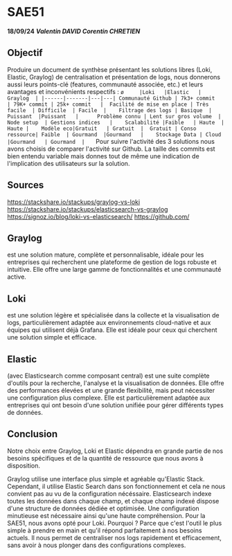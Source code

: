 ﻿# SAE51
**18/09/24**
***Valentin DAVID
Corentin CHRETIEN***

## Objectif

Produire un document de synthèse présentant les solutions libres (Loki, Elastic, Graylog) de centralisation et présentation de logs, nous donnerons aussi leurs points-clé (features, communauté associée, etc.) et leurs avantages et inconvénients respectifs :
``
ø     |Loki   |Elastic   | Graylog  |
 |------|-------|---|---|
Communauté Github | 7k3+ commit   | 79K+ commit | 25k+ commit   | 
Facilité de mise en place | Très facile  | Difficile  | Facile  |   
Filtrage des logs | Basique  | Puissant  |Puissant   |     
Problème connu | Lent sur gros volume  | Node setup  | Gestions indices   |   
Scalabilité |Faible   | Haute  |  Haute |   
Modèle eco|Gratuit   | Gratuit  |  Gratuit |
Conso ressource| Faible  | Gourmand  |Gourmand   |   
Stockage Data | Cloud |Gourmand   | Gourmand  |   
``
Pour suivre l'activité des 3 solutions nous avons choisis de comparer l'activité sur Github. La taille des commits est bien entendu variable mais donnes tout de même une indication de l'implication des utilisateurs sur la solution.

## Sources
https://stackshare.io/stackups/graylog-vs-loki
https://stackshare.io/stackups/elasticsearch-vs-graylog
https://signoz.io/blog/loki-vs-elasticsearch/
https://github.com/





## Graylog
est une solution mature, complète et personnalisable, idéale pour les entreprises qui recherchent une plateforme de gestion de logs robuste et intuitive. Elle offre une large gamme de fonctionnalités et une communauté active.

## Loki
 est une solution légère et spécialisée dans la collecte et la visualisation de logs, particulièrement adaptée aux environnements cloud-native et aux équipes qui utilisent déjà Grafana. Elle est idéale pour ceux qui cherchent une solution simple et efficace.
 
## Elastic
 (avec Elasticsearch comme composant central) est une suite complète d'outils pour la recherche, l'analyse et la visualisation de données. Elle offre des performances élevées et une grande flexibilité, mais peut nécessiter une configuration plus complexe. Elle est particulièrement adaptée aux entreprises qui ont besoin d'une solution unifiée pour gérer différents types de données.

## Conclusion

Notre choix entre Graylog, Loki et Elastic dépendra en grande partie de nos besoins spécifiques et de la quantité de ressource que nous avons à disposition.

Graylog utilise une interface plus simple et agréable qu'Elastic Stack.
Cependant, il utilise Elastic Search dans son fonctionnement et cela ne nous convient pas au vu de la configuration nécéssaire.
Elasticsearch indexe toutes les données dans chaque champ, et chaque champ indexé dispose d'une structure de données dédiée et optimisée. Une configuration minutieuse est nécessaire ainsi qu'une haute compréhension.
Pour la SAE51, nous avons opté pour Loki. Pourquoi ? Parce que c'est l'outil le plus simple à prendre en main et qu'il répond parfaitement à nos besoins actuels. Il nous permet de centraliser nos logs rapidement et efficacement, sans avoir à nous plonger dans des configurations complexes.




